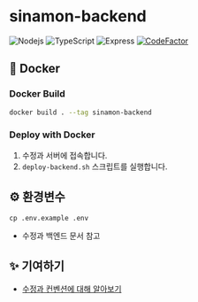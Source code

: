 # sinamon-backend

![Nodejs](https://img.shields.io/badge/node.js%20-%2343853D.svg?logo=node.js&logoColor=white)
![TypeScript](https://img.shields.io/badge/typescript%20-%23007ACC.svg?logo=typescript&logoColor=white)
![Express](https://img.shields.io/badge/express.js%20-%23404d59.svg)
[![CodeFactor](https://www.codefactor.io/repository/github/swjb-sinamon/sinamon-backend/badge)](https://www.codefactor.io/repository/github/swjb-sinamon/sinamon-backend)

## 🐳 Docker

### Docker Build

```bash
docker build . --tag sinamon-backend
```

### Deploy with Docker

1. 수정과 서버에 접속합니다.
2. `deploy-backend.sh` 스크립트를 실행합니다.

## ⚙ 환경변수

```shell
cp .env.example .env
```

- 수정과 백엔드 문서 참고

## ✨ 기여하기

- [수정과 컨벤션에 대해 알아보기](https://www.notion.so/430ec87ea80e469a8bcbdb26142cc32c)
